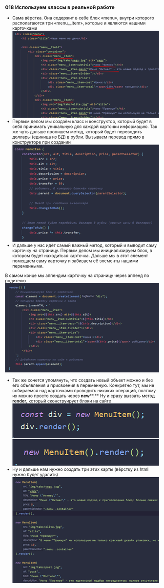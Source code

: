 ### **018 Используем классы в реальной работе**

- Сама вёрстка. Она содержит в себе блок «menu», внутри которого располагаются три «menu__item», которые и являются нашими карточками
![](_png/Pasted%20image%2020220909180202.png)
- Первым делом мы создаём класс и конструктор, который будет в себя принимать уникальную для каждой карточки информацию. Так же чуть дальше пропишем метод, который будет переводить доллары (единица из БД) в рубли. Вызываем перевод прямо в конструкторе при создании
![](_png/Pasted%20image%2020220909180206.png)
- И дальше у нас идёт самый важный метод, который и выводит саму карточку на страницу. Первым делом мы инициализируем блок, в котором будет находиться карточка. Дальше мы в этот элемент помещаем саму карточку и забиваем её элементы нашими переменными.

В самом конце мы аппендим карточку на страницу через аппенд по родителю
![](_png/Pasted%20image%2020220909180212.png)
- Так же хочется упомянуть, что создать новый объект можно и без его объявления и присвоения в переменную. Конкретно тут, мы не собираемся над карточками проводить никаких операций, поэтому их можно просто создать через **new****.** Ну и сразу вызвать метод **render**, который сконструирует блоки на сайте
![](_png/Pasted%20image%2020220909180218.png)
![](_png/Pasted%20image%2020220909180223.png)
- Ну и дальше нам нужно создать три этих карты (вёрстку из html нужно будет удалить)
![](_png/Pasted%20image%2020220909180231.png)